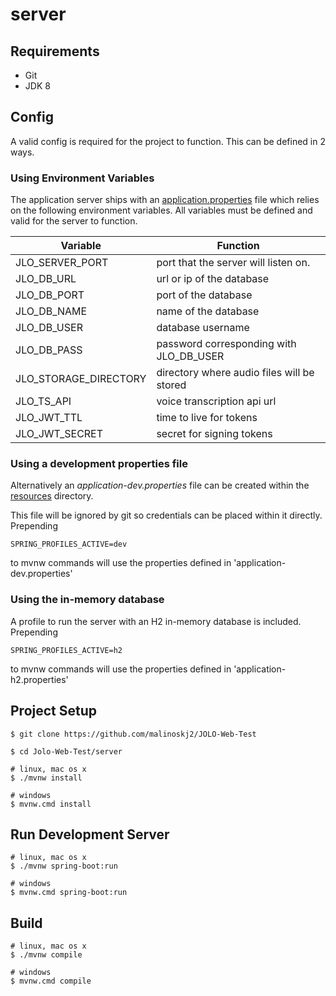 # server

## Requirements
- Git 
- JDK 8

## Config
A valid config is required for the project to function. This can be defined in 2 ways.

### Using Environment Variables
The application server ships with an [application.properties](src/main/resources/application.properties) file which relies on the following environment variables.
All variables must be defined and valid for the server to function.

| Variable              | Function                                   | 
|-----------------------|--------------------------------------------|
| JLO_SERVER_PORT       | port that the server will listen on.       |
| JLO_DB_URL            | url or ip of the database                  | 
| JLO_DB_PORT           | port of the database                       |
| JLO_DB_NAME           | name of the database                       |
| JLO_DB_USER           | database username                          |
| JLO_DB_PASS           | password corresponding with JLO_DB_USER    |
| JLO_STORAGE_DIRECTORY | directory where audio files will be stored |
| JLO_TS_API            | voice transcription api url                |
| JLO_JWT_TTL           | time to live for tokens                    |
| JLO_JWT_SECRET        | secret for signing tokens                  | 

### Using a development properties file
Alternatively an *application-dev.properties* file can be created within the [resources](src/main/resources) directory.

This file will be ignored by git so credentials can be placed within it directly. 
Prepending
```console
SPRING_PROFILES_ACTIVE=dev
``` 
to mvnw commands will use the properties defined in 'application-dev.properties' 

### Using the in-memory database
A profile to run the server with an H2 in-memory database is included.
Prepending
```console
SPRING_PROFILES_ACTIVE=h2
``` 
to mvnw commands will use the properties defined in 'application-h2.properties' 

## Project Setup
```console
$ git clone https://github.com/malinoskj2/JOLO-Web-Test

$ cd Jolo-Web-Test/server

# linux, mac os x
$ ./mvnw install

# windows
$ mvnw.cmd install
```

## Run Development Server
```console
# linux, mac os x
$ ./mvnw spring-boot:run

# windows
$ mvnw.cmd spring-boot:run
```

## Build
```console
# linux, mac os x
$ ./mvnw compile

# windows
$ mvnw.cmd compile
```
